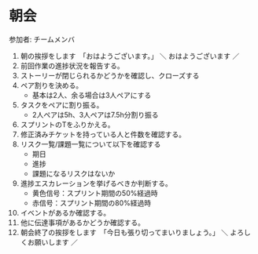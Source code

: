 # 朝会

参加者: チームメンバ

1. 朝の挨拶をします　「おはようございます。」
       ＼ おはようございます ／
1. 前回作業の進捗状況を報告する。
1. ストーリーが閉じられるかどうかを確認し、クローズする
1. ペア割りを決める。
    - 基本は2人、余る場合は3人ペアにする
1. タスクをペアに割り振る。
    - 2人ペアは5h、3人ペアは7.5h分割り振る
1. スプリントのTをふりかえる。
1. 修正済みチケットを持っている人と件数を確認する。
1. リスク一覧/課題一覧について以下を確認する
    - 期日
    - 進捗
    - 課題になるリスクはないか
1. 進捗エスカレーションを挙げるべきか判断する。
    - 黄色信号：スプリント期間の50%経過時
    - 赤信号：スプリント期間の80%経過時
1. イベントがあるか確認する。
1. 他に伝達事項があるかどうか確認する。
1. 朝会終了の挨拶をします　「今日も張り切ってまいりましょう。」
       ＼ よろしくお願いします ／

